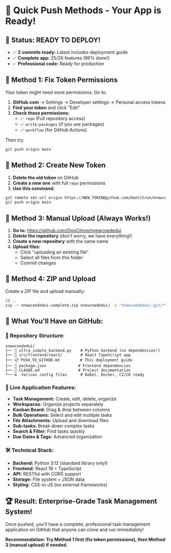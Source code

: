 # 🚀 Quick Push Methods - Your App is Ready!

## 🎯 Status: READY TO DEPLOY!
- ✅ **2 commits ready:** Latest includes deployment guide
- ✅ **Complete app:** 25/26 features (96% done!)
- ✅ **Professional code:** Ready for production

## 🔧 Method 1: Fix Token Permissions

Your token might need more permissions. Go to:
1. **GitHub.com** → Settings → Developer settings → Personal access tokens
2. **Find your token** and click "Edit"  
3. **Check these permissions:**
   - ✅ `repo` (Full repository access)
   - ✅ `write:packages` (if you use packages)
   - ✅ `workflow` (for GitHub Actions)

Then try:
```bash
git push origin main
```

## 🔧 Method 2: Create New Token

1. **Delete the old token** on GitHub
2. **Create a new one** with full `repo` permissions
3. **Use this command:**
```bash
git remote set-url origin https://NEW_TOKEN@github.com/DonCitron/nnewcoededui.git
git push origin main
```

## 🔧 Method 3: Manual Upload (Always Works!)

1. **Go to:** https://github.com/DonCitron/nnewcoededui
2. **Delete the repository** (don't worry, we have everything!)
3. **Create a new repository** with the same name
4. **Upload files:**
   - Click "uploading an existing file"
   - Select all files from this folder
   - Commit changes

## 🔧 Method 4: ZIP and Upload

Create a ZIP file and upload manually:
```bash
cd ..
zip -r nnewcoededui-complete.zip nnewcoededui/ -x "nnewcoededui/.git/*" "nnewcoededui/node_modules/*"
```

## 🎉 What You'll Have on GitHub:

### 📁 Repository Structure:
```
nnewcoededui/
├── 🚀 ultra_simple_backend.py    # Python backend (no dependencies!)
├── 📱 src/frontend/react/        # React TypeScript app
├── 📋 PUSH_TO_GITHUB.md         # This deployment guide
├── 🔧 package.json              # Frontend dependencies
├── 📝 CLAUDE.md                 # Project documentation
└── ⚙️  Various config files      # Babel, Docker, CI/CD ready
```

### 🌟 Live Application Features:
- **Task Management:** Create, edit, delete, organize
- **Workspaces:** Organize projects separately
- **Kanban Board:** Drag & drop between columns
- **Bulk Operations:** Select and edit multiple tasks
- **File Attachments:** Upload and download files
- **Sub-tasks:** Break down complex tasks
- **Search & Filter:** Find tasks quickly
- **Due Dates & Tags:** Advanced organization

### 🛠️ Technical Stack:
- **Backend:** Python 3.12 (standard library only!)
- **Frontend:** React 18 + TypeScript
- **API:** RESTful with CORS support
- **Storage:** File system + JSON data
- **Styling:** CSS-in-JS (no external frameworks)

## 🏆 Result: Enterprise-Grade Task Management System!

Once pushed, you'll have a complete, professional task management application on GitHub that anyone can clone and run immediately!

**Recommendation: Try Method 1 first (fix token permissions), then Method 3 (manual upload) if needed.**